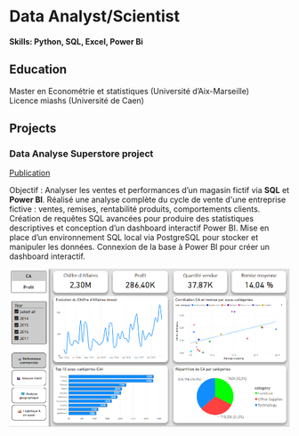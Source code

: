 # Data Analyst/Scientist

#### Skills: Python, SQL, Excel, Power Bi

## Education
Master en Econométrie et statistiques (Université d’Aix-Marseille)						       		
Licence miashs (Université de Caen)		        		

## Projects
### Data Analyse Superstore project
[Publication](https://github.com/AntoineBrousse/Projet-Data-Analyst_Superstore)

Objectif : Analyser les ventes et performances d’un magasin fictif via **SQL** et **Power BI**. Réalisé une analyse complète du cycle de vente d'une entreprise fictive : ventes, remises, rentabilité produits, comportements clients. Création de requêtes SQL avancées pour produire des statistiques descriptives et conception d’un dashboard interactif Power BI. Mise en place d’un environnement SQL local via PostgreSQL pour stocker et manipuler les données. Connexion de la base à Power BI pour créer un dashboard interactif.

![rapport_photo](/images/rapport_photo.png)
